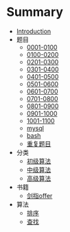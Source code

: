 # Summary

* [Introduction](README.md)
* 题目
    - [0001-0100](docs/source/question/0000-0100.md)
    - [0100-0200](docs/source/question/0101-0200.md)
    - [0201-0300](docs/source/question/0201-0300.md)
    - [0301-0400](docs/source/question/0301-0400.md)
    - [0401-0500](docs/source/question/0401-0500.md)
    - [0501-0600](docs/source/question/0501-0600.md)
    - [0601-0700](docs/source/question/0601-0700.md)
    - [0701-0800](docs/source/question/0701-0800.md)
    - [0801-0900](docs/source/question/0801-0900.md)
    - [0901-1000](docs/source/question/0901-1000.md)
    - [1001-1100](docs/source/question/1001-1100.md)
    - [mysql](docs/source/question/mysql.md)
    - [bash](docs/source/question/bash.md)
    - [重复题目](docs/source/question/same.md)
* 分类
    - [初级算法](docs/source/classification/easy.md)
    - [中级算法](docs/source/classification/medium.md)
    - [高级算法](docs/source/classification/hard.md)
* 书籍
    - [剑指offer](docs/source/offer.md)
* 算法
    - [排序](docs/source/algorithm/sort.md)
    - [查找](docs/source/algorithm/search.md)
